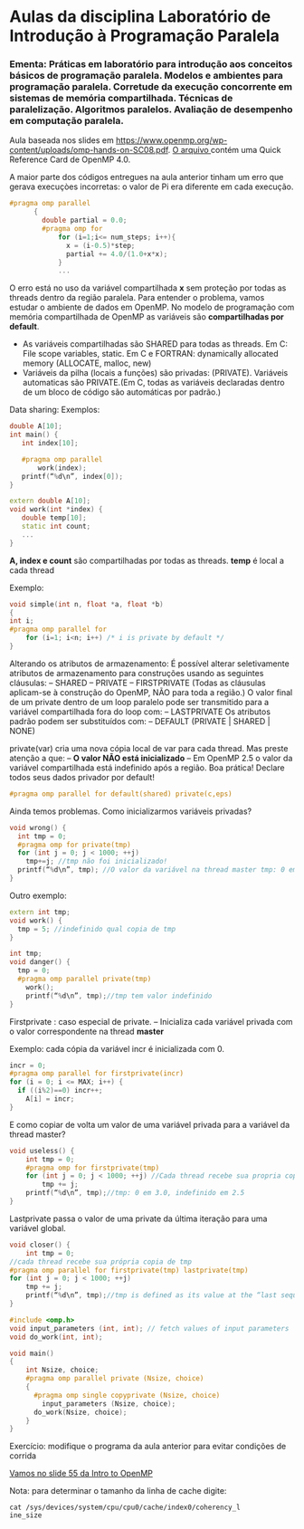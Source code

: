 <!-- TODO:  -->
# Aulas da disciplina Laboratório de Introdução à Programação Paralela 
### Ementa: Práticas em laboratório para introdução aos conceitos básicos de programação paralela. Modelos e ambientes para programação paralela. Corretude da execução concorrente em sistemas de memória compartilhada. Técnicas de paralelização. Algoritmos paralelos. Avaliação de desempenho em computação paralela. 

Aula baseada nos slides em https://www.openmp.org/wp-content/uploads/omp-hands-on-SC08.pdf. [O arquivo ](./OpenMP-4.0-C.pdf) contém uma Quick Reference Card de OpenMP 4.0.

A maior parte dos códigos entregues na aula anterior tinham um erro que gerava execuçòes incorretas: o valor de Pi era diferente em cada execução. 

```cpp
#pragma omp parallel
	  {
	  	double partial = 0.0;
	  	#pragma omp for
			for (i=1;i<= num_steps; i++){
			  x = (i-0.5)*step;
			  partial += 4.0/(1.0+x*x);
			}
            ...
 ```           
O erro está no uso da variável compartilhada **x** sem proteção por todas as threads dentro da região paralela. Para entender o problema, vamos estudar o ambiente de dados em OpenMP.
No modelo de programação com memória compartilhada de OpenMP as variáveis são **compartilhadas por default**.
* As variáveis compartilhadas são SHARED para todas as threads. Em C: File scope variables, static. Em C e FORTRAN: dynamically allocated memory (ALLOCATE, malloc, new)
* Variáveis da pilha (locais a funções) são privadas: (PRIVATE). Variáveis automaticas são PRIVATE.(Em C, todas as variáveis declaradas dentro de um bloco de código são automáticas por padrão.)

 Data sharing: Exemplos:
 ```cpp
double A[10]; 
int main() { 
	int index[10];

	#pragma omp parallel 
		work(index);
	printf(“%d\n”, index[0]); 
}

extern double A[10]; 
void work(int *index) {
	double temp[10]; 
	static int count; 
	...
}
```
**A, index e count** são compartilhadas por todas as threads. 
**temp** é local a cada thread

Exemplo:
```cpp
void simple(int n, float *a, float *b)
{
int i;
#pragma omp parallel for
    for (i=1; i<n; i++) /* i is private by default */
}

```
Alterando os atributos de armazenamento:
É possível alterar seletivamente atributos de armazenamento para construções usando as seguintes cláusulas:
– SHARED
– PRIVATE
– FIRSTPRIVATE
(Todas as cláusulas aplicam-se à construção do OpenMP, NÃO para toda a região.)
O valor final de um private dentro de um loop paralelo pode ser transmitido para a variável compartilhada fora do loop com:
– LASTPRIVATE
Os atributos padrão podem ser substituídos com:
– DEFAULT (PRIVATE | SHARED | NONE)

private(var) cria uma nova cópia local de var para cada thread. Mas preste atenção a que:
– **O valor NÃO está inicializado**
– Em OpenMP 2.5 o valor da variável compartilhada está indefinido após a região.
Boa prática! Declare todos seus dados privador por default!
```cpp
#pragma omp parallel for default(shared) private(c,eps)
```
Ainda temos problemas. Como inicializarmos variáveis privadas?
```cpp
void wrong() { 
  int tmp = 0;
  #pragma omp for private(tmp) 
  for (int j = 0; j < 1000; ++j)
	tmp+=j; //tmp não foi inicializado!
  printf(“%d\n”, tmp); //O valor da variável na thread master tmp: 0 em OpenMP 3.0, nao especificado em 2.5
}
```
Outro exemplo:

```cpp
extern int tmp; 
void work() {
  tmp = 5; //indefinido qual copia de tmp
}

int tmp;
void danger() {
  tmp = 0;
  #pragma omp parallel private(tmp)
    work(); 
    printf(“%d\n”, tmp);//tmp tem valor indefinido
}
```
Firstprivate : caso especial de private.
– Inicializa cada variável privada com o valor correspondente na thread **master**

Exemplo: cada cópia da variável incr é inicializada com 0.
```cpp
incr = 0;
#pragma omp parallel for firstprivate(incr)
for (i = 0; i <= MAX; i++) {
  if ((i%2)==0) incr++;
    A[i] = incr;
}
```
E como copiar de volta um valor de uma variável privada para a variável da thread master?
```cpp
void useless() { 
	int tmp = 0;
	#pragma omp for firstprivate(tmp) 
	for (int j = 0; j < 1000; ++j) //Cada thread recebe sua propria copia de tmp, valor inicial 0
		tmp += j;
	printf(“%d\n”, tmp);//tmp: 0 em 3.0, indefinido em 2.5
}
```

Lastprivate passa o valor de uma private da última iteração para uma variável global.
```cpp
void closer() { 
	int tmp = 0;
//cada thread recebe sua própria copia de tmp
#pragma omp parallel for firstprivate(tmp) lastprivate(tmp)
for (int j = 0; j < 1000; ++j)
	tmp += j; 
	printf(“%d\n”, tmp);//tmp is defined as its value at the “last sequential” iteration (i.e., for j=999)
}
```


```cpp
#include <omp.h>
void input_parameters (int, int); // fetch values of input parameters
void do_work(int, int);

void main()
{
	int Nsize, choice;	
	#pragma omp parallel private (Nsize, choice)
	{
	  #pragma omp single copyprivate (Nsize, choice)
		input_parameters (Nsize, choice);
	  do_work(Nsize, choice);
	}
}
```
Exercício: modifique o programa da aula anterior para evitar condições de corrida


[Vamos no slide 55 da Intro to OpenMP](./Intro_To_OpenMP_Mattson.pdf)

Nota: para determinar o tamanho da linha de cache digite:
```
cat /sys/devices/system/cpu/cpu0/cache/index0/coherency_l
ine_size
```
